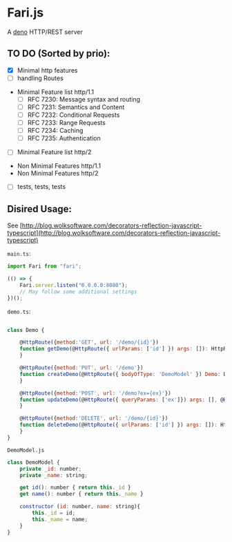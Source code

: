 # Fari.js

A [deno](http://deno.land) HTTP/REST server

## TO DO (Sorted by prio):

-   [x] Minimal http features
-   [ ] handling Routes
-   Minimal Feature list http/1.1
    -   [ ] RFC 7230: Message syntax and routing
    -   [ ] RFC 7231: Semantics and Content
    -   [ ] RFC 7232: Conditional Requests
    -   [ ] RFC 7233: Range Requests
    -   [ ] RFC 7234: Caching
    -   [ ] RFC 7235: Authentication
-   [ ] Minimal Feature list http/2
-   Non Minimal Features http/1.1
-   Non Minimal Features http/2
-   [ ] tests, tests, tests

## Disired Usage:

See [http://blog.wolksoftware.com/decorators-reflection-javascript-typescript](http://blog.wolksoftware.com/decorators-reflection-javascript-typescript)

`main.ts`:

```javascript
import Fari from "fari";

(() => {
    Fari.server.listen("0.0.0.0:8080");
    // May follow some additional settings
})();
```

`demo.ts`:

```javascript

class Demo {

    @HttpRoute({method:'GET', url: '/demo/{id}'})
    function getDemo(@HttpRoute({ urlParams: ['id'] }) args: []): HttpResponse {
    }

    @HttpRoute({method:'PUT', url: '/demo'})
    function createDemo(@HttpRoute({ bodyOfType: 'DemoModel' }) Demo: DemoModel): HttpResponse {
    }

    @HttpRoute({method:'POST', url: '/demo?ex={ex}'})
    function updateDemo(@HttpRoute({ queryParams: ['ex']}) args: [], @HttpRoute({ bodyOfType: 'DemoModel' }) Demo: DemoModel): HttpResponse {
    }

    @HttpRoute({method:'DELETE', url: '/demo/{id}'})
    function deleteDemo(@HttpRoute({ urlParams: ['id'] }) args: []): HttpResponse {
    }
}

```

`DemoModel.js`

```javascript
class DemoModel {
    private _id: number;
    private _name: string;

    get id(): number { return this._id }
    get name(): number { return this._name }

    constructor (id: number, name: string){
        this._id = id;
        this._name = name;
    }
}
```
